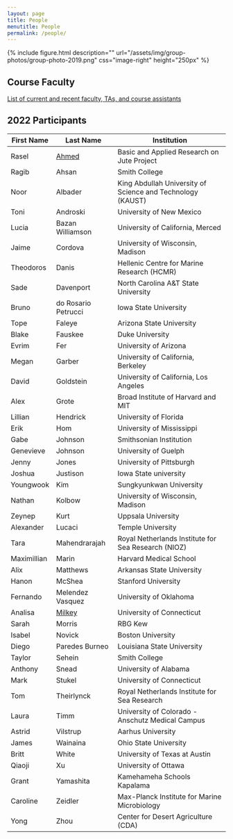 ```yaml
---
layout: page
title: People
menutitle: People
permalink: /people/
---
```

{% include figure.html description="" url="/assets/img/group-photos/group-photo-2019.png" css="image-right" height="250px" %}

## Course Faculty

[List of current and recent faculty, TAs, and course assistants](/faculty/)

## 2022 Participants

|            First Name |           Last Name |                                                Institution |
|     ----------------- |   ----------------- | ---------------------------------------------------------- |
|                 Rasel |               [Ahmed](/Intro_slides/Rasel_Intro.pdf)|                 Basic and Applied Research on Jute Project |
|                 Ragib |               Ahsan |                                              Smith College |
|                  Noor |             Albader | King Abdullah University of Science and Technology (KAUST) |
|                  Toni |            Androski |                                   University of New Mexico |
|                 Lucia |    Bazan Williamson |                           University of California, Merced |
|                 Jaime |             Cordova |                           University of Wisconsin, Madison |
|             Theodoros |               Danis |                 Hellenic Centre for Marine Research (HCMR) |
|                  Sade |           Davenport |                        North Carolina A&T State University |
|                 Bruno | do Rosario Petrucci |                                      Iowa State University |
|                 Tope  |              Faleye |                                   Arizona State University |
|                 Blake |             Fauskee |                                            Duke University |
|                 Evrim |                 Fer |                                      University of Arizona |
|                 Megan |              Garber |                         University of California, Berkeley |
|                 David |           Goldstein |                      University of California, Los Angeles |
|                  Alex |               Grote |                         Broad Institute of Harvard and MIT |
|               Lillian |            Hendrick |                                      University of Florida |
|                  Erik |                 Hom |                                  University of Mississippi |
|                  Gabe |             Johnson |                                    Smithsonian Institution |
|             Genevieve |             Johnson |                                       University of Guelph |
|                 Jenny |               Jones |                                   University of Pittsburgh |
|                Joshua |            Justison |                                      Iowa State university |
|             Youngwook |                 Kim |                                    Sungkyunkwan University |
|                Nathan |              Kolbow |                           University of Wisconsin, Madison |
|                Zeynep |                Kurt |                                         Uppsala University |
|             Alexander |              Lucaci |                                          Temple University |
|                  Tara |       Mahendrarajah |        Royal Netherlands Institute for Sea Research (NIOZ) |
|           Maximillian |               Marin |                                     Harvard Medical School |
|                  Alix |            Matthews |                                  Arkansas State University |
|                 Hanon |              McShea |                                        Stanford University |
|              Fernando |    Melendez Vasquez |                                     University of Oklahoma |
|               Analisa |              [Milkey](/Intro_slides/AAM_IntroSlide.pdf) |                                  University of Connecticut |
|                 Sarah |              Morris |                                                    RBG Kew |
|                Isabel |              Novick |                                          Boston University |
|                 Diego |      Paredes Burneo |                                 Louisiana State University |
|                Taylor |              Sehein |                                              Smith College |
|               Anthony |               Snead |                                      University of Alabama |
|                  Mark |              Stukel |                                  University of Connecticut |
|                   Tom |          Theirlynck |               Royal Netherlands Institute for Sea Research |
|                 Laura |                Timm |           University of Colorado - Anschutz Medical Campus |
|                Astrid |            Vilstrup |                                          Aarhus University |
|                 James |            Wainaina |                                      Ohio State University |
|                 Britt |               White |                              University of Texas at Austin |
|                Qiaoji |                  Xu |                                       University of Ottawa |
|                 Grant |           Yamashita |                                Kamehameha Schools Kapalama |
|              Caroline |             Zeidler |               Max-Planck Institute for Marine Microbiology |
|                  Yong |                Zhou |                        Center for Desert Agriculture (CDA) |
